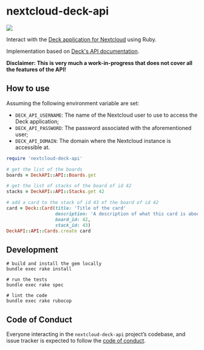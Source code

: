# nextcloud-deck-api

![](https://api.travis-ci.org/Pamplemousse/nextcloud-deck-api.gem.svg?branch=master)

Interact with the [Deck application for Nextcloud](https://apps.nextcloud.com/apps/deck) using Ruby.

Implementation based on [Deck's API documentation](https://deck.readthedocs.io/en/latest/API/).

**Disclaimer: This is very much a work-in-progress that does not cover all the features of the API!**

## How to use

Assuming the following environment variable are set:
  * `DECK_API_USERNAME`: The name of the Nextcloud user to use to access the Deck application;
  * `DECK_API_PASSWORD`: The password associated with the aforementioned user;
  * `DECK_API_DOMAIN`: The domain where the Nextcloud instance is accessible at.

```ruby
require 'nextcloud-deck-api'

# get the list of the boards
boards = DeckAPI::API::Boards.get

# get the list of stacks of the board of id 42
stacks = DeckAPI::API::Stacks.get 42

# add a card to the stack of id 43 of the board of id 42
card = Deck::Card(title: 'Title of the card'
                  description: 'A description of what this card is about',
                  board_id: 42,
                  stack_id: 43)
DeckAPI::API::Cards.create card
```

## Development

```
# build and install the gem locally
bundle exec rake install

# run the tests
bundle exec rake spec

# lint the code
bundle exec rake rubocop
```

## Code of Conduct

Everyone interacting in the `nextcloud-deck-api` project’s codebase, and issue tracker is expected to follow the [code of conduct](https://github.com/Pamplemousse/nextcloud-deck-api/blob/master/CODE_OF_CONDUCT.md).
